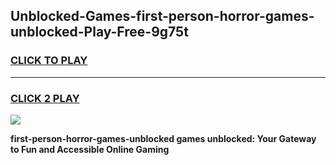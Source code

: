 
## Unblocked-Games-first-person-horror-games-unblocked-Play-Free-9g75t
<h3>
<a href="https://premium76.site?title=first-person-horror-games-unblocked&ref=19M">CLICK TO PLAY</a></h3>
<hr>

<h3>
<a href="https://premium76.site?title=first-person-horror-games-unblocked&ref=19M">CLICK 2 PLAY</a>
  
</h3>

<a href="https://premium76.site?title=first-person-horror-games-unblocked&ref=19M"><img src="https://clearcache.store/games.png"></a>


**first-person-horror-games-unblocked games unblocked: Your Gateway to Fun and Accessible Online Gaming**
